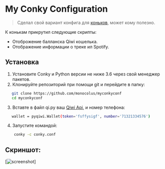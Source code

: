 # My Conky Configuration
> Сделал свой вариант конфига для [коньков](https://github.com/brndnmtthws/conky), может кому полезно.

К конькам прикрутил следующие скрипты:

- Отоброжение балланска Qiwi кошелька. 
- Отображение информации о треке ил Spotify.

## Установка
1. Установите Conky и Python версии не ниже 3.6 через свой менеджер пакетов.
2. Клонируйте репозиторий при помощи git и перейдите в папку:
 ```bash
    git clone https://github.com/monocolus/myconkyconf
    cd myconkyconf
```
3. Вставте в файл qi.py ваш [Qiwi Api](https://qiwi.com/api), и номер телефона:
 ```bash
    wallet = pyqiwi.Wallet(token='fsffysigf', number='71321334576')
```
4. Запустите командой:
```bash
    conky -c conky.conf
```

## Скриншот:

[![screenshot](https://github.com/monocolus/myconkyconf/blob/main/screen.png?raw=true)]

